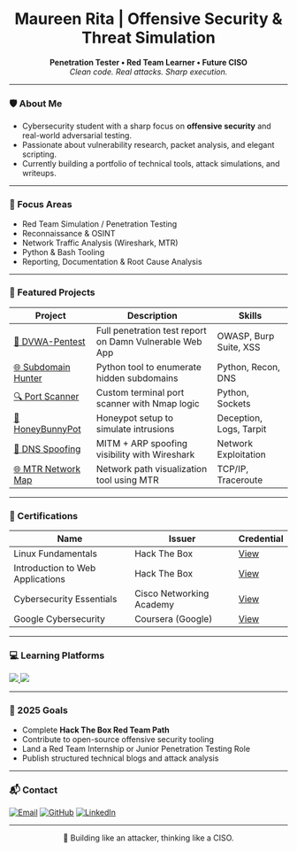 <h1 align="center">Maureen Rita | Offensive Security & Threat Simulation</h1>
<p align="center">
  <strong>Penetration Tester • Red Team Learner • Future CISO</strong><br/>
  <em>Clean code. Real attacks. Sharp execution.</em>
</p>

---

### 🛡️ About Me

- Cybersecurity student with a sharp focus on **offensive security** and real-world adversarial testing.
- Passionate about vulnerability research, packet analysis, and elegant scripting.
- Currently building a portfolio of technical tools, attack simulations, and writeups.

---

### 🧠 Focus Areas

- Red Team Simulation / Penetration Testing
- Reconnaissance & OSINT
- Network Traffic Analysis (Wireshark, MTR)
- Python & Bash Tooling
- Reporting, Documentation & Root Cause Analysis

---

### 📁 Featured Projects

| Project | Description | Skills |
|--------|-------------|--------|
| [🔐 DVWA-Pentest](https://github.com/MaureenRitaMuriuki/DVWA) | Full penetration test report on Damn Vulnerable Web App | OWASP, Burp Suite, XSS |
| [🌐 Subdomain Hunter](https://github.com/MaureenRitaMuriuki/subdomain_hunter) | Python tool to enumerate hidden subdomains | Python, Recon, DNS |
| [🔍 Port Scanner](https://github.com/MaureenRitaMuriuki/port-scanner) | Custom terminal port scanner with Nmap logic | Python, Sockets |
| [🧸 HoneyBunnyPot](https://github.com/MaureenRitaMuriuki/HoneybunnyPot) | Honeypot setup to simulate intrusions | Deception, Logs, Tarpit |
| [📡 DNS Spoofing](https://github.com/MaureenRitaMuriuki/dns-spoofing-with-wireshark) | MITM + ARP spoofing visibility with Wireshark | Network Exploitation |
| [🌐 MTR Network Map](https://github.com/MaureenRitaMuriuki/network-path-mapping-mtr) | Network path visualization tool using MTR | TCP/IP, Traceroute |

---

### 📜 Certifications

| Name | Issuer | Credential |
|------|--------|------------|
| Linux Fundamentals | Hack The Box | [View](https://academy.hackthebox.com/dashboard) |
| Introduction to Web Applications | Hack The Box | [View](https://academy.hackthebox.com/dashboard) |
| Cybersecurity Essentials | Cisco Networking Academy | [View](https://www.netacad.com/portal/...) |
| Google Cybersecurity | Coursera (Google) | [View](https://coursera.org/verify/...) |

---

### 💻 Learning Platforms

<p align="left">
  <a href="https://academy.hackthebox.com/dashboard" target="_blank">
    <img src="https://img.shields.io/badge/Hack%20The%20Box-111922?style=for-the-badge&logo=hackthebox&logoColor=9FEF00"/>
  </a>
  <a href="https://tryhackme.com/p/maureenrita47445" target="_blank">
    <img src="https://img.shields.io/badge/TryHackMe-212C42?style=for-the-badge&logo=tryhackme&logoColor=white"/>
  </a>
</p>

---

### 📌 2025 Goals

- Complete **Hack The Box Red Team Path**
- Contribute to open-source offensive security tooling
- Land a Red Team Internship or Junior Penetration Testing Role
- Publish structured technical blogs and attack analysis

---

### 📬 Contact

[![Email](https://img.shields.io/badge/-Email-FFD4E5?style=flat&logo=gmail&logoColor=black)](mailto:maureenrita47@gmail.com)
[![GitHub](https://img.shields.io/badge/-GitHub-black?style=flat&logo=github&logoColor=white)](https://github.com/MaureenRitaMuriuki)
[![LinkedIn](https://img.shields.io/badge/-LinkedIn-0e76a8?style=flat&logo=linkedin&logoColor=white)](https://www.linkedin.com/in/maureen-rita-781871254)

---

<p align="center">
🧠 Building like an attacker, thinking like a CISO.
</p>
